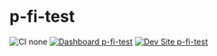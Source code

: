 # p-fi-test

![CI none](https://img.shields.io/badge/ci-none-orange.svg)
[![Dashboard p-fi-test](https://img.shields.io/badge/dashboard-p_fi_test-yellow.svg)](https://dashboard.pantheon.io/sites/17851beb-7512-4524-ac35-4a35943f119c#dev/code)
[![Dev Site p-fi-test](https://img.shields.io/badge/site-p_fi_test-blue.svg)](http://dev-p-fi-test.pantheonsite.io/)